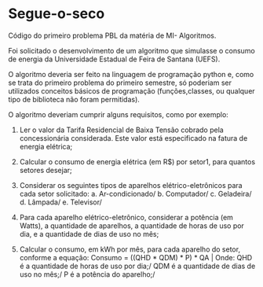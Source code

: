 # Segue-o-seco
Código do primeiro problema PBL da matéria de MI- Algoritmos.


Foi solicitado o desenvolvimento de um algoritmo que simulasse o consumo de energia da Universidade Estadual de Feira de Santana (UEFS).

O algoritmo deveria ser feito na linguagem de programação python e, como se trata do primeiro problema do primeiro semestre, só poderiam ser utilizados conceitos básicos de programação (funções,classes, ou qualquer tipo de biblioteca não foram permitidas).


O algoritmo deveriam cumprir alguns requisitos, como por exemplo:

1. Ler o valor da Tarifa Residencial de Baixa Tensão cobrado pela concessionária considerada. Este valor está especificado na fatura de energia elétrica;

2. Calcular o consumo de energia elétrica (em R$) por setor1, para quantos setores desejar;

3. Considerar os seguintes tipos de aparelhos elétrico-eletrônicos para cada setor solicitado:
 a. Ar-condicionado/
b. Computador/
c. Geladeira/
d. Lâmpada/
e. Televisor/

4. Para cada aparelho elétrico-eletrônico, considerar a potência (em Watts), a quantidade de aparelhos, a quantidade de horas de uso por dia, e a quantidade de dias de uso no mês;

5. Calcular o consumo, em kWh por mês, para cada aparelho do setor, conforme a equação: 
Consumo = ((QHD * QDM) * P) * QA |
Onde: 
QHD é a quantidade de horas de uso por dia;/
QDM é a quantidade de dias de uso no mês;/
P é a potência do aparelho;/
